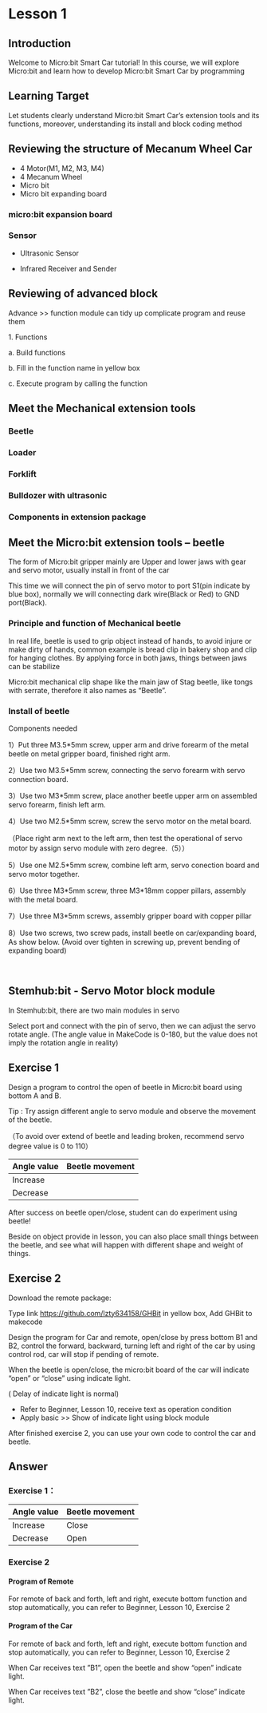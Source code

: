 # Lesson 1

## Introduction
<P>
Welcome to Micro:bit Smart Car tutorial! In this course, we will explore Micro:bit and learn how to develop Micro:bit Smart Car by programming  
<P>

## Learning Target
<P>
Let students clearly understand Micro:bit Smart Car’s extension tools and its functions, moreover, understanding its install and block coding method
<P>

## Reviewing the structure of Mecanum Wheel Car

+ 4 Motor(M1, M2, M3, M4)
+ 4 Mecanum Wheel
+ Micro bit
+ Micro bit expanding board
 
### micro:bit expansion board

### Sensor
+ Ultrasonic Sensor

+ Infrared Receiver and Sender
          	 

## Reviewing of advanced block
<P>
Advance >> function module can tidy up complicate program and reuse them 
<P>
<P>
1.	Functions
<P>
<P>
a.	Build functions
<P>
<P>
b.	Fill in the function name in yellow box 
<P>
<P>
c.	Execute program by calling the function
<P>

## Meet the  Mechanical extension tools
### Beetle		             
### Loader
### Forklift			           
### Bulldozer with ultrasonic

### Components in extension package

## Meet the Micro:bit extension tools – beetle 
<P>
The form of Micro:bit gripper mainly  are Upper and lower jaws with gear and servo motor, usually install in front of the car 
<P>
<P>
This time we will connect the pin of servo motor to port S1(pin indicate by blue box), normally we will connecting dark  wire(Black or Red) to GND port(Black).
<P>
  
### Principle and function of Mechanical beetle
<P>
In real life, beetle is used to grip object instead of hands, to avoid injure or make dirty of hands, common example is bread clip in bakery shop and clip for hanging clothes. By applying force in both jaws, things between jaws can be stabilize
<P>
<P>
Micro:bit mechanical clip shape like the main jaw of Stag beetle, like tongs with serrate, therefore it also names as “Beetle”.
<P>
 
### Install of beetle
<P>
Components needed
<P>
<P>
1）Put three M3.5*5mm screw, upper arm and drive forearm of the metal beetle on metal gripper board, finished right arm. 
<P>
<P>
2）Use two M3.5*5mm screw, connecting the servo forearm with servo connection board.
<P>
<P>
3）Use two M3*5mm screw, place another beetle upper arm on assembled servo forearm, finish left arm.
<P>
<P>
4）Use two M2.5*5mm screw, screw the servo motor on the metal board. 
<P>
<P>
（Place right arm next to the left arm, then test the operational of servo motor by assign servo module with zero degree.（5））
<P>
<P>
5）Use one M2.5*5mm screw, combine left arm, servo conection board and servo motor together.
<P>
<P>
6）Use three M3*5mm screw, three M3*18mm copper pillars, assembly with the metal board.
<P>
<P>
7）Use three M3*5mm screws, assembly  gripper board with copper pillar  
<P>
<P>
8）Use two screws, two screw pads, install beetle on car/expanding board, As show below. (Avoid over tighten in screwing up, prevent bending of expanding board)
<P>


 
## Stemhub:bit - Servo Motor block module
<P>
In Stemhub:bit, there are two main modules in servo
<P>

<P>
Select port and connect with the pin of servo, then we can adjust the servo rotate angle. (The angle value in MakeCode is 0-180, but the value does not imply the rotation angle in reality)
<P>

## Exercise 1
<P>
Design a program to control the open of beetle in Micro:bit board using bottom A and B. 
<P>
<P>
Tip : Try assign different angle to servo module and observe the movement of the beetle. 
<P>
<P>
（To avoid over extend of beetle and leading broken, recommend servo degree value is 0 to 110） 
<P>

Angle value|Beetle movement 
---|---
Increase|
Decrease|

<P>
After success on beetle open/close, student can do experiment using beetle!
<P>
<P>
Beside on object provide in lesson, you can also place small things  between the beetle, and see what will happen with different shape and weight of things. 
<P>

## Exercise 2
<P>
Download the remote package: 
<P>
<P>
Type link <a href="https://github.com/lzty634158/GHBit">https://github.com/lzty634158/GHBit</a> in yellow box, Add GHBit to makecode
<P>
<P>
Design the program for Car and remote, open/close by press bottom B1 and B2, control the forward, backward, turning left and right of the car by using control rod, car will stop if pending of remote.
<P>
<P>
When the beetle is open/close, the micro:bit board of the car will indicate “open” or “close” using indicate light. 
<P>
<P>
( Delay of indicate light is normal)
<P>

+ Refer to Beginner, Lesson 10, receive text as operation condition 
+ Apply basic >> Show of indicate light using block module

<P>
After finished exercise 2, you can use your own code to control the car and beetle.
<P>

## Answer
### Exercise 1：

Angle value|Beetle movement	
---|---
Increase|Close	 
Decrease|Open	 

### Exercise 2 
#### Program of Remote
<P>
For remote of back and forth, left and right, execute bottom function and stop automatically, you can refer to Beginner, Lesson 10, Exercise 2
<P>

#### Program of the Car
<P>
For remote of back and forth, left and right, execute bottom function and stop automatically, you can refer to Beginner, Lesson 10, Exercise 2
<P>
<P>
When Car receives text ”B1”, open the beetle and show “open” indicate light.
<P>
<P>
When Car receives text ”B2”, close the beetle and show “close” indicate light.
<P>
